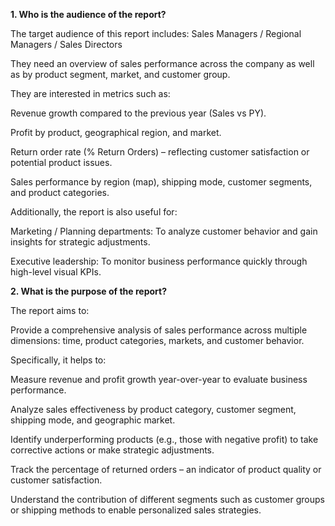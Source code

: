 **1. Who is the audience of the report?**

The target audience of this report includes: Sales Managers / Regional Managers / Sales Directors

They need an overview of sales performance across the company as well as by product segment, market, and customer group.

They are interested in metrics such as:

Revenue growth compared to the previous year (Sales vs PY).

Profit by product, geographical region, and market.

Return order rate (% Return Orders) – reflecting customer satisfaction or potential product issues.

Sales performance by region (map), shipping mode, customer segments, and product categories.

Additionally, the report is also useful for:

Marketing / Planning departments: To analyze customer behavior and gain insights for strategic adjustments.

Executive leadership: To monitor business performance quickly through high-level visual KPIs.

**2. What is the purpose of the report?**

The report aims to:

Provide a comprehensive analysis of sales performance across multiple dimensions: time, product categories, markets, and customer behavior.

Specifically, it helps to:

Measure revenue and profit growth year-over-year to evaluate business performance.

Analyze sales effectiveness by product category, customer segment, shipping mode, and geographic market.

Identify underperforming products (e.g., those with negative profit) to take corrective actions or make strategic adjustments.

Track the percentage of returned orders – an indicator of product quality or customer satisfaction.

Understand the contribution of different segments such as customer groups or shipping methods to enable personalized sales strategies.

